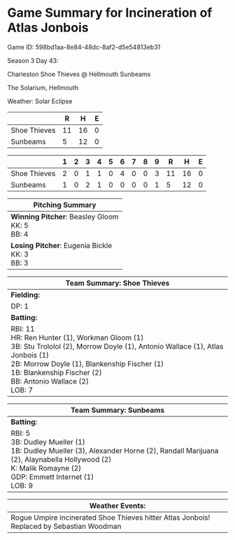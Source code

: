 # Game Summary for Incineration of Atlas Jonbois

Game ID: 598bd1aa-8e84-48dc-8af2-d5e54813eb31

Season 3 Day 43:

Charleston Shoe Thieves @ Hellmouth Sunbeams

The Solarium, Hellmouth

Weather: Solar Eclipse



|  | R | H | E |
| --- | --- | --- | --- |
| Shoe Thieves |  11 |  16 |   0 | 
| Sunbeams |   5 |  12 |   0 | 


|  |   1 |   2 |   3 |   4 |   5 |   6 |   7 |   8 |   9 |  R | H | E |
| --- | --- | --- | --- | --- | --- | --- | --- | --- | --- | --- | --- | --- |
| Shoe Thieves |   2 |   0 |   1 |   1 |   0 |   4 |   0 |   0 |   3 |  11 |  16 |   0 | 
| Sunbeams |   1 |   0 |   2 |   1 |   0 |   0 |   0 |   0 |   1 |   5 |  12 |   0 | 


| Pitching Summary |
| --- |
| **Winning Pitcher**: Beasley Gloom<br />KK: 5<br />BB: 4 |
| **Losing Pitcher**: Eugenia Bickle<br />KK: 3<br />BB: 3 |


| Team Summary: Shoe Thieves |
| --- |
| **Fielding:** |
| DP: 1 |
| **Batting:** |
| RBI: 11 <br />HR: Ren Hunter (1), Workman Gloom (1) <br />3B: Stu Trololol (2), Morrow Doyle (1), Antonio Wallace (1), Atlas Jonbois (1) <br />2B: Morrow Doyle (1), Blankenship Fischer (1) <br />1B: Blankenship Fischer (2) <br />BB: Antonio Wallace (2) <br />LOB: 7 |

| Team Summary: Sunbeams |
| --- |
| **Batting:** |
| RBI: 5 <br />3B: Dudley Mueller (1) <br />1B: Dudley Mueller (3), Alexander Horne (2), Randall Marijuana (2), Alaynabella Hollywood (2) <br />K: Malik Romayne (2) <br />GDP: Emmett Internet (1) <br />LOB: 9 |


| **Weather Events:** |
| --- |
| Rogue Umpire incinerated Shoe Thieves hitter Atlas Jonbois! Replaced by Sebastian Woodman |

